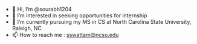 - 👋 Hi, I’m @sourabh1204
- 👀 I’m interested in seeking opportunities for internship
- 🌱 I’m currently pursuing my MS in CS at North Carolina State University, Raleigh, NC
- 📫 How to reach me : sswattam@ncsu.edu
